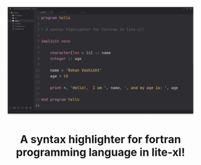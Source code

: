 <div align="center">
    <img width=500 src="./examples/screenshot_95.png"/>

# A syntax highlighter for fortran programming language in lite-xl!


</div>


